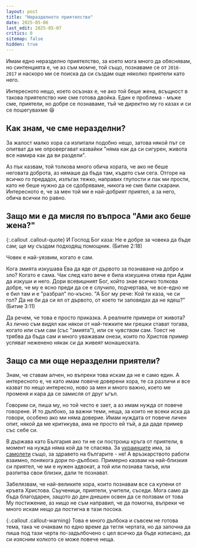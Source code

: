 ```yaml
---
layout: post
title: "Неразделното приятелство"
date: 2025-05-06
last_edit: 2025-05-07
critics: 0
sitemap: false
hidden: true
---
```


Имам едно неразделно приятелство, за което мога много да обяснявам, но синтенцията е, че аз съм момче, той също, познаваме се от `2016-2017` и наскоро ми се поиска да си създам още няколко приятели като него.

Интересното нещо, което осъзнах е, че ако той беше жена, всъщност в такова приятелство ние сме готова двойка. Един е проблема - мъже сме, приятели, но добре се познаваме, тъй че директно му го казах и си се пошегувахме 😆

## Как знам, че сме неразделни?

За жалост малко хора са изпитали подобно нещо, затова някой път се опитват да ме опровергават казвайки "няма как да си сигурен, живота все намира как да ви раздели".

Аз пък казвам, той толкова много обича хората, че ако не беше неговата доброта, аз нямаше да бъда там, където съм сега. Отгоре на всичко го предадох, излъгах тежко, направих глупости и пак ми прости, като не беше нужно да се сдобряваме, никога не сме били скарани. Интересното е, че за мен той ми е най-добрият приятел, а за него, обича всички по равно.

## Защо ми е да мисля по въпроса "Ами ако беше жена?"

{:.callout .callout-quote}
И Господ Бог каза: Не е добре за човека да бъде сам; ще му създам подходящ помощник. (Битие 2:18)

Човек е най-уязвим, когато е сам.

Кога змията изкушава Ева да яде от дървото за познаване на добро и зло? Когато е сама. Чак след като вече е била изкушена отива при Адам да изкуши и него. Дори всевишният Бог, който знае всичко толкова добре, че му е ясно преди да се е случило, подчертава, че все-едно не е бил там и е "разбрал" по-късно. "А Бог му рече: Кой ти каза, че си гол? Да не би да си ял от дървото, от което ти заповядах да не ядеш?" (Битие 3:11)

Да речем, че това е просто приказка. А реалните примери от живота? Аз лично съм видял как някои от най-тежките ми грешки стават тогава, когато или съм сам (със "змията"), или се *чувствам* сам. Тоест не трябва да бъда сам и много уважавам онези, които по Христов пример успяват неженено някак си да живеят монашеската.

## Защо са ми още неразделни приятели?

Знам, че ставам алчен, но въпреки това искам да не е само един. А интересното е, че като имам повече доверени хора, те са различи и все казват по нещо интересно, ново за мен и много важно, което ме променя и кара да се замисля от друг ъгъл.

Говорим си, пиша му, но той често е зает, а аз имам нужда от повече говорене. И то дълбоко, за важни теми, неща, за които не всеки иска да говори, особено ако ми няма доверие. Имам нуждата от повече личен опит, някой да ме критикува, ама не просто ей тъй, а да даде пример със себе си.

В държава като България ако ти не си построиш кръга от приятели, в момент на нужда няма кой да те спасява. За [украинците](https://youtu.be/lwJyTPFtH5At=363) има, за [самолети](https://www.youtube.com/watch?v=zxeRTIsAwJs) също, за здравето на българите - не! А връзкарството работи взаимно, понякога дори по-дълбоко. Примерно казвам на най-близкия си приятел, че ми е нужен адвокат, а той или познава такъв, или разпитва свои близки, дали те познават.

Забелязвам, че най-великите хора, които познавам все са купени от кръвта Христова. Съученици, приятели, учители, съседи. Мога само да бъда благодарен, защото до ден днешен освен да се ползвам от това Му постижение, аз нищо не съм направил, че да помогна, въпреки че много искам нещо да постигна в тази посока.

{:.callout .callout-warning}
Това е много дълбока и съвсем не готова тема, така че очаквам по едно време да тегля чертата, но да започна да пиша под тази черта по-задълбочено с цел всичко да бъде изписано, да си изясним колкото се може повече неща.
